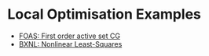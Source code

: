 # Local Optimisation Examples

 * [FOAS: First order active set CG](./FOAS)
 * [BXNL: Nonlinear Least-Squares](./BXNL)
 
